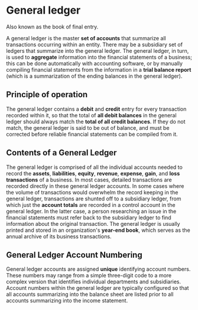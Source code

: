 # General ledger

Also known as the book of final entry.

A general ledger is the master **set of accounts** that summarize all transactions occurring within an entity. There may be a subsidiary set of ledgers that summarize 
into the general ledger. The general ledger, in turn, is used to **aggregate** information into the financial statements of a business; this can be done automatically with 
accounting software, or by manually compiling financial statements from the information in a **trial balance report** (which is a summarization of the ending balances in the 
general ledger).

## Principle of operation

The general ledger contains a **debit** and **credit** entry for every transaction recorded within it, so that the total of **all debit balances** in the general ledger should 
always match the **total of all credit balances**. If they do not match, the general ledger is said to be out of balance, and must be corrected before reliable financial 
statements can be compiled from it.

## Contents of a General Ledger

The general ledger is comprised of all the individual accounts needed to record the **assets**, **liabilities**, **equity**, **revenue**, **expense**, **gain**, and 
**loss transactions** of a business. In most cases, detailed transactions are recorded directly in these general ledger accounts. In some cases where the volume of 
transactions would overwhelm the record keeping in the general ledger, transactions are shunted off to a subsidiary ledger, from which just the **account totals** are 
recorded in a control account in the general ledger. In the latter case, a person researching an issue in the financial statements must refer back to the subsidiary ledger to 
find information about the original transaction. The general ledger is usually printed and stored in an organization's **year-end book**, which serves as the annual archive of 
its business transactions.

## General Ledger Account Numbering

General ledger accounts are assigned **unique** identifying account numbers. These numbers may range from a simple three-digit code to a more complex version that identifies 
individual departments and subsidiaries. Account numbers within the general ledger are typically configured so that all accounts summarizing into the balance sheet are 
listed prior to all accounts summarizing into the income statement.